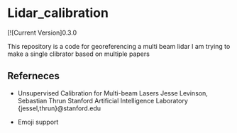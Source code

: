 # Lidar_calibration
[![Current Version]0.3.0

This repository is a code for georeferencing a multi beam lidar
I am trying to make a single clibrator based on multiple papers

## Referneces
- Unsupervised Calibration for Multi-beam Lasers
Jesse Levinson, Sebastian Thrun
Stanford Artificial Intelligence Laboratory
{jessel,thrun}@stanford.edu

- Emoji support
